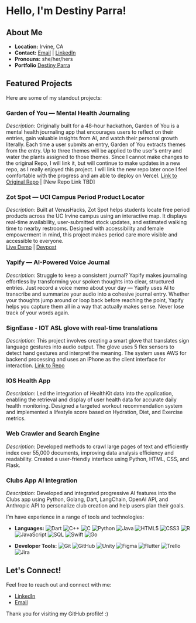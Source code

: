 # Hello, I'm Destiny Parra!

##  About Me

-  **Location:** Irvine, CA
-  **Contact:** [Email](mailto:Destinyparra@hotmail.com) | [LinkedIn](https://www.linkedin.com/in/destiny-nunez-parra/)
-  **Pronouns:** she/her/hers
-  **Portfolio** [Destiny Parra](https://destinyparra.github.io/Portfolio/)

##  Featured Projects

Here are some of my standout projects:

###  Garden of You — Mental Health Journaling 
*Description:* Originally built for a 48-hour hackathon, Garden of You is a mental health journaling app that encourages users to reflect on their entries, gain valuable insights from AI, and watch their personal growth literally. Each time a user submits an entry, Garden of You extracts themes from the entry. Up to three themes will be applied to the user's entry and water the plants assigned to those themes. Since I cannot make changes to the original Repo, I will link it, but will continue to make updates in a new repo, as I really enjoyed this project. I will link the new repo later once I feel comfortable with the progress and am able to deploy on Vercel.
[Link to Original Repo](https://github.com/destinyparra/Palo-Alto-Hackathon) | [New Repo Link TBD]


###  Zot Spot — UCI Campus Period Product Locator  
*Description:* Built at VenusHacks, Zot Spot helps students locate free period products across the UC Irvine campus using an interactive map. It displays real-time availability, user-submitted stock updates, and estimated walking time to nearby restrooms. Designed with accessibility and female empowerment in mind, this project makes period care more visible and accessible to everyone.  
[Live Demo](https://venushacks-1.onrender.com) | [Devpost](https://devpost.com/software/zot-spot)

###  Yapify — AI-Powered Voice Journal
*Description:* Struggle to keep a consistent journal? Yapify makes journaling effortless by transforming your spoken thoughts into clear, structured entries. Just record a voice memo about your day — Yapify uses AI to transcribe and summarize your audio into a cohesive journal entry. Whether your thoughts jump around or loop back before reaching the point, Yapify helps you capture them all in a way that actually makes sense. Never lose track of your words again.

###  SignEase - IOT ASL glove with real-time translations
*Description:* This project involves creating a smart glove that translates sign language gestures into audio output. The glove uses 5 flex sensors to detect hand gestures and interpret the meaning. The system uses AWS for backend processing and uses an iPhone as the client interface for interaction.
[Link to Repo](https://github.com/destinyparra/SignEase)

###  IOS Health App
*Description:* Led the integration of HealthKit data into the application, enabling the retrieval and display of user health data for accurate daily health monitoring. Designed a targeted workout recommendation system and implemented a lifestyle score based on Hydration, Diet, and Exercise metrics.

###  Web Crawler and Search Engine
*Description:* Developed methods to crawl large pages of text and efficiently index over 55,000 documents, improving data analysis efficiency and readability. Created a user-friendly interface using Python, HTML, CSS, and Flask.

###  Clubs App AI Integration
*Description:* Developed and integrated progressive AI features into the Clubs app using Python, Golang, Dart, LangChain, OpenAI API, and Anthropic API to personalize club creation and help users plan their goals.


I’m have experience in a range of tools and technologies:

- **Languages:**
  ![Dart](https://img.shields.io/badge/-Dart-0175C2?style=flat&logo=dart&logoColor=ffffff)
  ![C++](https://img.shields.io/badge/-C++-00599C?style=flat&logo=cplusplus&logoColor=ffffff)
  ![C](https://img.shields.io/badge/-C-A8B9CC?style=flat&logo=c&logoColor=ffffff)
  ![Python](https://img.shields.io/badge/-Python-3776AB?style=flat&logo=python&logoColor=ffffff)
  ![Java](https://img.shields.io/badge/-Java-007396?style=flat&logo=java&logoColor=ffffff)
  ![HTML5](https://img.shields.io/badge/-HTML5-E34F26?style=flat&logo=html5&logoColor=ffffff)
  ![CSS3](https://img.shields.io/badge/-CSS3-1572B6?style=flat&logo=css3&logoColor=ffffff)
  ![R](https://img.shields.io/badge/-R-276DC3?style=flat&logo=r&logoColor=ffffff)
  ![JavaScript](https://img.shields.io/badge/-JavaScript-F7DF1E?style=flat&logo=javascript&logoColor=000000)
  ![SQL](https://img.shields.io/badge/-SQL-003B57?style=flat&logo=sql&logoColor=ffffff)
  ![Swift](https://img.shields.io/badge/-Swift-F05138?style=flat&logo=swift&logoColor=ffffff)
  ![Go](https://img.shields.io/badge/-Golang-00ADD8?style=flat&logo=go&logoColor=ffffff)
  

- **Developer Tools:**
  ![Git](https://img.shields.io/badge/-Git-F05032?style=flat&logo=git&logoColor=ffffff)
  ![GitHub](https://img.shields.io/badge/-GitHub-181717?style=flat&logo=github&logoColor=ffffff)
  ![Unity](https://img.shields.io/badge/-Unity-000000?style=flat&logo=unity&logoColor=ffffff)
  ![Figma](https://img.shields.io/badge/-Figma-F24E1E?style=flat&logo=figma&logoColor=ffffff)
  ![Flutter](https://img.shields.io/badge/-Flutter-02569B?style=flat&logo=flutter&logoColor=ffffff)
  ![Trello](https://img.shields.io/badge/-Trello-0079BF?style=flat&logo=trello&logoColor=ffffff)
  ![Jira](https://img.shields.io/badge/-Jira-0052CC?style=flat&logo=jira&logoColor=ffffff)


## Let's Connect!

Feel free to reach out and connect with me:

- [LinkedIn](https://www.linkedin.com/in/destiny-nunez-parra/)
- [Email](mailto:Destinyparra@hotmail.com)

Thank you for visiting my GitHub profile! :)
